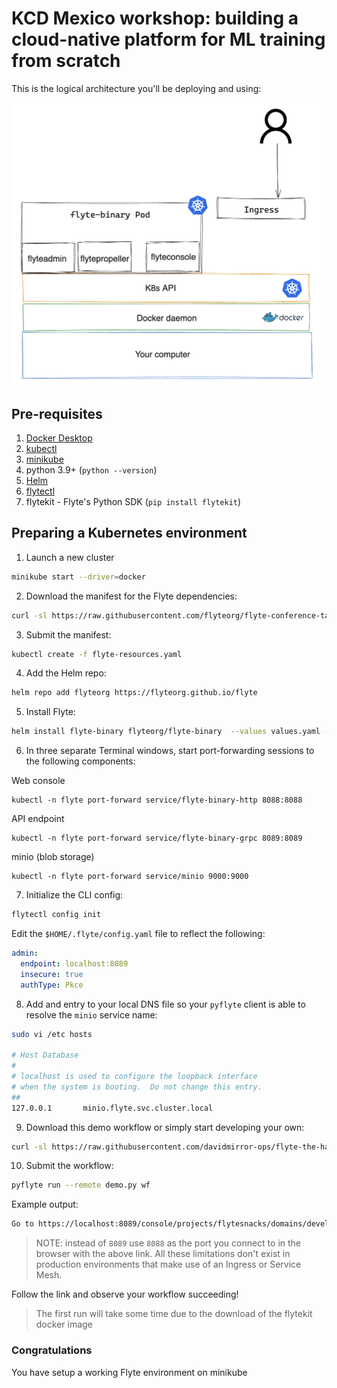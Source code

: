# KCD Mexico workshop: building a cloud-native platform for ML training from scratch

This is the logical architecture you'll be deploying and using:

![](./img/logicalarch.png)

## Pre-requisites

1. [Docker Desktop](https://www.docker.com/products/docker-desktop/)
2. [kubectl](https://kubernetes.io/docs/tasks/tools/#kubectl)
3. [minikube](https://minikube.sigs.k8s.io/docs/start/)
4. python 3.9+ (`python --version`)
5. [Helm](https://helm.sh/docs/intro/install/#through-package-managers)
6. [flytectl](https://docs.flyte.org/projects/flytectl/en/latest/#installation)
7. flytekit - Flyte's Python SDK (`pip install flytekit`)

## Preparing a Kubernetes environment

1. Launch a new cluster

```bash
minikube start --driver=docker
```
2. Download the manifest for the Flyte dependencies:
```bash
curl -sl https://raw.githubusercontent.com/flyteorg/flyte-conference-talks/main/kcdmx2024/manifests/flyte-resources.yaml > flyte-resources.yaml
```
3. Submit the manifest:
```bash
kubectl create -f flyte-resources.yaml
```
4. Add the Helm repo:
```bash
helm repo add flyteorg https://flyteorg.github.io/flyte
```
5. Install Flyte:
```bash
helm install flyte-binary flyteorg/flyte-binary  --values values.yaml -n flyte
```
6. In three separate Terminal windows, start port-forwarding sessions to the following components:

Web console
```
kubectl -n flyte port-forward service/flyte-binary-http 8088:8088 
```
API endpoint
```
kubectl -n flyte port-forward service/flyte-binary-grpc 8089:8089 
```
minio (blob storage)
```
kubectl -n flyte port-forward service/minio 9000:9000 
``` 
7. Initialize the CLI config:
```bash
flytectl config init
```
Edit the `$HOME/.flyte/config.yaml` file to reflect the following:
```yaml
admin:
  endpoint: localhost:8089
  insecure: true
  authType: Pkce
```

8. Add and entry to your local DNS file so your `pyflyte` client is able to resolve the `minio` service name:
```bash
sudo vi /etc hosts

# Host Database
#
# localhost is used to configure the loopback interface
# when the system is booting.  Do not change this entry.
##
127.0.0.1       minio.flyte.svc.cluster.local
```

9. Download this demo workflow or simply start developing your own:

``` bash
curl -sl https://raw.githubusercontent.com/davidmirror-ops/flyte-the-hard-way/main/docs/on-premises/microk8s/demo.py > demo.py
```

10. Submit the workflow:
``` bash
pyflyte run --remote demo.py wf
```
Example output:
``` bash
Go to https://localhost:8089/console/projects/flytesnacks/domains/development/executions/f63a3e948256f4fd1b81 to see execution in the console.
```
> NOTE: instead of `8089` use `8088` as the port you connect to in the browser with the above link. All these limitations don't exist in production environments that make use of an Ingress or Service Mesh.

Follow the link and observe your workflow succeeding!
> The first run will take some time due to the download of the flytekit docker image

### Congratulations
You have setup a working Flyte environment on minikube
